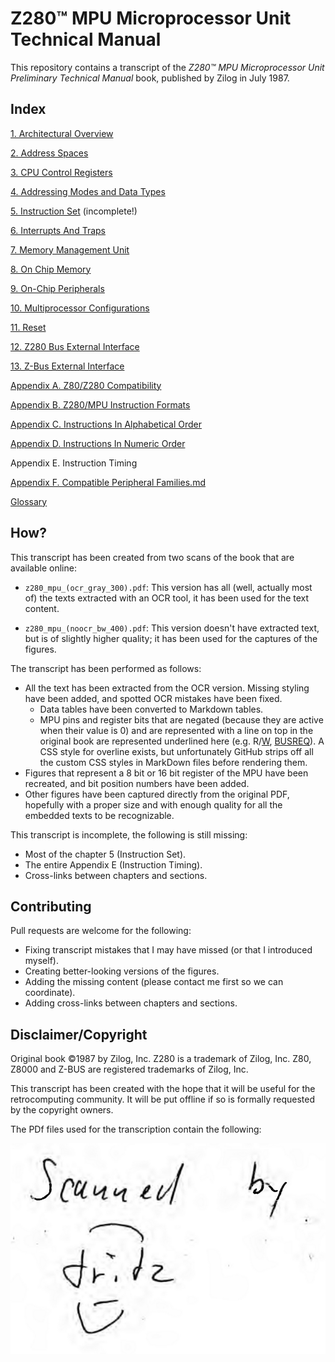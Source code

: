 # Z280™ MPU Microprocessor Unit Technical Manual

This repository contains a transcript of the _Z280™ MPU Microprocessor Unit Preliminary Technical Manual_ book, published by Zilog in July 1987.

## Index

[1. Architectural Overview](1-Architectural_Overview.md)

[2. Address Spaces](2-Address_Spaces.md)

[3. CPU Control Registers](3-CPU_Control_Registers.md)

[4. Addressing Modes and Data Types](4-Addressing_Modes_and_Data_Types.md)

[5. Instruction Set](5-Instruction_Set.md) (incomplete!)

[6. Interrupts And Traps](6-Interrupts_And_Traps.md)

[7. Memory Management Unit](7-Memory_Management_Unit.md)

[8. On Chip Memory](8-On-Chip_Memory.md)

[9. On-Chip Peripherals](9-On-Chip_Peripherals.md)

[10. Multiprocessor Configurations](10-Multiprocessor_Configurations.md)

[11. Reset](11-Reset.md)

[12. Z280 Bus External Interface](12-Z280_Bus_External_Interface.md)

[13. Z-Bus External Interface](13-Z-Bus_External_Interface.md)

[Appendix A. Z80/Z280 Compatibility](A-Z80_Z280_Compatibility.md)

[Appendix B. Z280/MPU Instruction Formats](B-Z280_MPU_Instruction_Formats.md)

[Appendix C. Instructions In Alphabetical Order](C-Instructions_In_Alphabetical_Order.md)

[Appendix D. Instructions In Numeric Order](D-Instructions_In_Numeric_Order.md)

Appendix E. Instruction Timing

[Appendix F. Compatible Peripheral Families.md](F-Compatible_Peripheral_Families.md)

[Glossary](Glossary.md)

## How?

This transcript has been created from two scans of the book that are available online:

* `z280_mpu_(ocr_gray_300).pdf`: This version has all (well, actually most of) the texts extracted with an OCR tool, it has been used for the text content.

* `z280_mpu_(noocr_bw_400).pdf`: This version doesn't have extracted text, but is of slightly higher quality; it has been used for the captures of the figures.

The transcript has been performed as follows:

* All the text has been extracted from the OCR version. Missing styling have been added, and spotted OCR mistakes have been fixed.
  * Data tables have been converted to Markdown tables.
  * MPU pins and register bits that are negated (because they are active when their value is 0) and are represented with a line on top in the original book are represented underlined here (e.g. R/<ins>W</ins>, <ins>BUSREQ</ins>). A CSS style for overline exists, but unfortunately GitHub strips off all the custom CSS styles in MarkDown files before rendering them.
* Figures that represent a 8 bit or 16 bit register of the MPU have been recreated, and bit position numbers have been added.
* Other figures have been captured directly from the original PDF, hopefully with a proper size and with enough quality for all the embedded texts to be recognizable.

This transcript is incomplete, the following is still missing:

* Most of the chapter 5 (Instruction Set).
* The entire Appendix E (Instruction Timing).
* Cross-links between chapters and sections.


## Contributing

Pull requests are welcome for the following:

* Fixing transcript mistakes that I may have missed (or that I introduced myself).
* Creating better-looking versions of the figures.
* Adding the missing content (please contact me first so we can coordinate).
* Adding cross-links between chapters and sections.


## Disclaimer/Copyright

Original book ©1987 by Zilog, Inc. Z280 is a trademark of Zilog, Inc. Z80, Z8000 and Z-BUS are registered trademarks of Zilog, Inc.

This transcript has been created with the hope that it will be useful for the retrocomputing community. It will be put offline if so is formally requested by the copyright owners.

The PDf files used for the transcription contain the following:

![Scanned by Dridz(?)](Images/ScannedBy.png)